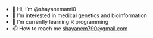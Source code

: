 - 👋 Hi, I’m @shayanemami0
- 👀 I’m interested in medical genetics and bioinformation
- 🌱 I’m currently learning R programming
- 📫 How to reach me shayanem790@gmail.com

<!---
shayanemami0/shayanemami0 is a ✨ special ✨ repository because its `README.md` (this file) appears on your GitHub profile.
You can click the Preview link to take a look at your changes.
--->
